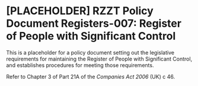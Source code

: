 # [PLACEHOLDER] RZZT Policy Document Registers-007: Register of People with Significant Control

This is a placeholder for a policy document setting out the legislative requirements for maintaining the Register of People with Significant Control, and establishes procedures for meeting those requirements.

Refer to Chapter 3 of Part 21A of the _Companies Act 2006_ (UK) c 46.
